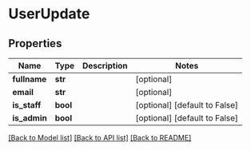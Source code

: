 # UserUpdate

## Properties
Name | Type | Description | Notes
------------ | ------------- | ------------- | -------------
**fullname** | **str** |  | [optional] 
**email** | **str** |  | [optional] 
**is_staff** | **bool** |  | [optional] [default to False]
**is_admin** | **bool** |  | [optional] [default to False]

[[Back to Model list]](../README.md#documentation-for-models) [[Back to API list]](../README.md#documentation-for-api-endpoints) [[Back to README]](../README.md)

